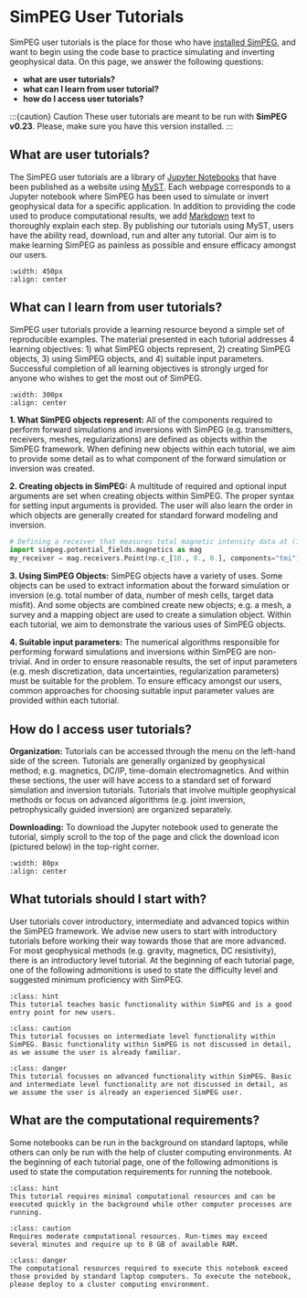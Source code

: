 SimPEG User Tutorials
=====================

SimPEG user tutorials is the place for those who have [installed SimPEG](https://docs.simpeg.xyz/content/getting_started/installing.html), and want to begin using the code base to practice simulating and inverting geophysical data. On this page, we answer the following questions:

- **what are user tutorials?**
- **what can I learn from user tutorial?**
- **how do I access user tutorials?**



:::{caution} Caution
These user tutorials are meant to be run with **SimPEG v0.23**.
Please, make sure you have this version installed.
:::


What are user tutorials?
------------------------

The SimPEG user tutorials are a library of [Jupyter Notebooks](https://jupyter.org/) that have been published as a website using [MyST](https://mystmd.org/). Each webpage corresponds to a Jupyter notebook where SimPEG has been used to simulate or invert geophysical data for a specific application. In addition to providing the code used to produce computational results, we add [Markdown](https://www.markdownguide.org/) text to thoroughly explain each step. By publishing our tutorials using MyST, users have the ability read, download, run and alter any tutorial. Our aim is to make learning SimPEG as painless as possible and ensure efficacy amongst our users.


```{figure} ./assets/website_images/title_image.png
:width: 450px
:align: center
```


What can I learn from user tutorials?
-------------------------------------

SimPEG user tutorials provide a learning resource beyond a simple set of reproducible examples. The material presented in each tutorial addresses 4 learning objectives: 1) what SimPEG objects represent, 2) creating SimPEG objects, 3) using SimPEG objects, and 4) suitable input parameters. Successful completion of all learning objectives is strongly urged for anyone who wishes to get the most out of SimPEG.


```{figure} ./assets/website_images/learning_image_2.png
:width: 300px
:align: center
```

**1. What SimPEG objects represent:** All of the components required to perform forward simulations and inversions with SimPEG (e.g. transmitters, receivers, meshes, regularizations) are defined as objects within the SimPEG framework. When defining new objects within each tutorial, we aim to provide some detail as to what component of the forward simulation or inversion was created.

**2. Creating objects in SimPEG:** A multitude of required and optional input arguments are set when creating objects within SimPEG. The proper syntax for setting input arguments is provided. The user will also learn the order in which objects are generally created for standard forward modeling and inversion.

```python
# Defining a receiver that measures total magnetic intensity data at (100, 0, 100).
import simpeg.potential_fields.magnetics as mag
my_receiver = mag.receivers.Point(np.c_[10., 0., 0.], components="tmi")
```

**3. Using SimPEG Objects:** SimPEG objects have a variety of uses. Some objects can be used to extract information about the forward simulation or inversion (e.g. total number of data, number of mesh cells, target data misfit). And some objects are combined create new objects; e.g. a mesh, a survey and a mapping object are used to create a simulation object. Within each tutorial, we aim to demonstrate the various uses of SimPEG objects.

**4. Suitable input parameters:** The numerical algorithms responsible for performing forward simulations and inversions within SimPEG are non-trivial. And in order to ensure reasonable results, the set of input parameters (e.g. mesh discretization, data uncertainties, regularization parameters) must be suitable for the problem. To ensure efficacy amongst our users, common approaches for choosing suitable input parameter values are provided within each tutorial.


How do I access user tutorials?
-------------------------------

**Organization:** Tutorials can be accessed through the menu on the left-hand side of the screen. Tutorials are generally organized by geophysical method; e.g. magnetics, DC/IP, time-domain electromagnetics. And within these sections, the user will have access to a standard set of forward simulation and inversion tutorials. Tutorials that involve multiple geophysical methods or focus on advanced algorithms (e.g. joint inversion, petrophysically guided inversion) are organized separately.

**Downloading:** To download the Jupyter notebook used to generate the tutorial, simply scroll to the top of the page and click the download icon (pictured below) in the top-right corner.

```{figure} ./assets/website_images/download_image.png
:width: 80px
:align: center
```

What tutorials should I start with?
-----------------------------------

User tutorials cover introductory, intermediate and advanced topics within the SimPEG framework. We advise new users to start with introductory tutorials before working their way towards those that are more advanced. For most geophysical methods (e.g. gravity, magnetics, DC resistivity), there is an introductory level tutorial. At the beginning of each tutorial page, one of the following admonitions is used to state the difficulty level and suggested minimum proficiency with SimPEG.


```{admonition} Introductory notebook
:class: hint
This tutorial teaches basic functionality within SimPEG and is a good entry point for new users.
```

```{admonition} Intermediate notebook
:class: caution
This tutorial focusses on intermediate level functionality within SimPEG. Basic functionality within SimPEG is not discussed in detail, as we assume the user is already familiar.
```

```{admonition} Advanced notebook
:class: danger
This tutorial focusses on advanced functionality within SimPEG. Basic and intermediate level functionality are not discussed in detail, as we assume the user is already an experienced SimPEG user.
```

What are the computational requirements?
----------------------------------------

Some notebooks can be run in the background on standard laptops, while others can only be run with the help of cluster computing environments. At the beginning of each tutorial page, one of the following admonitions is used to state the computation requirements for running the notebook.

```{admonition} Light-weight notebook
:class: hint
This tutorial requires minimal computational resources and can be executed quickly in the background while other computer processes are running.
```

```{admonition} Medium-weight notebook
:class: caution
Requires moderate computational resources. Run-times may exceed several minutes and require up to 8 GB of available RAM.
```

```{admonition} Computationally intensive notebook
:class: danger
The computational resources required to execute this notebook exceed those provided by standard laptop computers. To execute the notebook, please deploy to a cluster computing environment.
```

